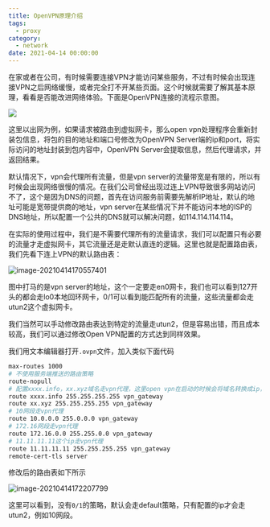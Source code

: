 ```yaml
---
title: OpenVPN原理介绍
tags:
  - proxy
category:
  - network
date: 2021-04-14 00:00:00
---
```



在家或者在公司，有时候需要连接VPN才能访问某些服务，不过有时候会出现连接VPN之后网络缓慢，或者完全打不开某些页面。这个时候就需要了解其基本原理，看看是否能改进网络体验。下面是OpenVPN连接的流程示意图。



![](https://blog.abely.store/blog/20210414162751.svg)

<!--more-->

这里以出网为例，如果请求被路由到虚拟网卡，那么open vpn处理程序会重新封装包信息，将包的目的地址和端口号修改为OpenVPN Server端的ip和port，将实际访问的地址封装到包内容中，OpenVPN Server会提取信息，然后代理请求，并返回结果。

默认情况下，vpn会代理所有流量，但是vpn server的流量带宽是有限的，所以有时候会出现网络很慢的情况。在我们公司曾经出现过连上VPN导致很多网站访问不了，这个是因为DNS的问题，首先在访问服务前需要先解析IP地址，默认的地址可能是宽带提供商的地址，vpn server在某些情况下并不能访问本地的ISP的DNS地址，所以配置一个公共的DNS就可以解决问题，如114.114.114.114。

在实际的使用过程中，我们是不需要代理所有的流量请求，我们可以配置只有必要的流量才走虚拟网卡，其它流量还是走默认直连的逻辑。这里也就是配置路由表，我们先看下连上VPN的默认路由表：

![image-20210414170557401](https://blog.abely.store/image-20210414170557401.png)

图中打马的是vpn server的地址，这个一定要走en0网卡，我们也可以看到127开头的都会走lo0本地回环网卡，0/1可以看到能匹配所有的流量，这些流量都会走utun2这个虚拟网卡。

我们当然可以手动修改路由表达到特定的流量走utun2，但是容易出错，而且成本较高，我们可以通过修改Open VPN配置的方式达到同样效果。

我们用文本编辑器打开`.ovpn`文件，加入类似下面代码

```bash
max-routes 1000
# 不使用服务端推送的路由策略
route-nopull
# 配置xxxx.info，xx.xyz域名走vpn代理，这里open vpn在启动的时候会将域名转换成ip，然后写入路由表
route xxxx.info 255.255.255.255 vpn_gateway
route xx.xyz 255.255.255.255 vpn_gateway
# 10网段走vpn代理
route 10.0.0.0 255.0.0.0 vpn_gateway
# 172.16网段走vpn代理
route 172.16.0.0 255.255.0.0 vpn_gateway
# 11.11.11.11这个ip走vpn代理
route 11.11.11.11 255.255.255.255 vpn_gateway
remote-cert-tls server
```

修改后的路由表如下所示

![image-20210414172207799](https://blog.abely.store/image-20210414172207799.png)

这里可以看到，没有`0/1`的策略，默认会走default策略，只有配置的ip才会走utun2，例如10网段。

